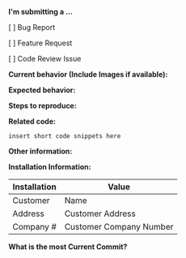 <!-- ISSUES MISSING IMPORTANT INFORMATION MAY BE CLOSED WITHOUT INVESTIGATION. -->

**I'm submitting a ...** 
<!--  (check one with "x") -->
[ ] Bug Report

[ ] Feature Request

[ ] Code Review Issue

**Current behavior (Include Images if available):**
<!-- Describe how the bug manifests. -->

**Expected behavior:**
<!-- Describe what the behavior would be without the bug. -->

**Steps to reproduce:**
<!--  Please explain the steps required to duplicate the issue, especially if you are able to provide a sample application. -->

**Related code:**

```
insert short code snippets here
```

**Other information:**
<!-- List any other information that is relevant to your issue. Stack traces, related issues, suggestions on how to fix, Stack Overflow links, forum links, etc. -->

**Installation Information:**

| Installation  | Value |
|---|---|
| Customer   | Name  |
| Address    | Customer Address  |
| Company #  | Customer Company Number |


**What is the most Current Commit?**


